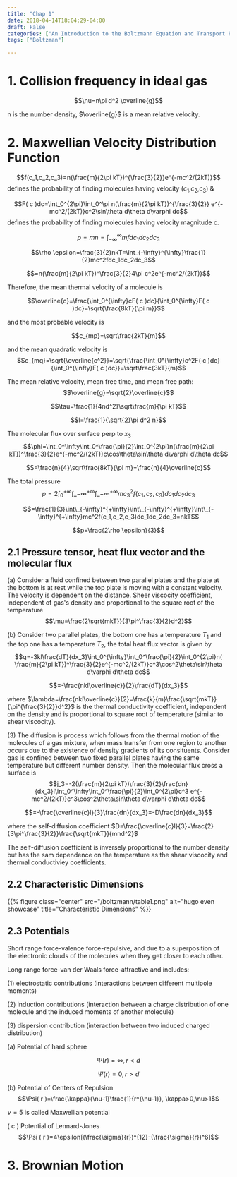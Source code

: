 ```yaml
---
title: "Chap 1"
date: 2018-04-14T18:04:29-04:00
draft: False
categories: ["An Introduction to the Boltzmann Equation and Transport Processes in Gases by Gilberto Medeiros Kremer"]
tags: ["Boltzman"]

---
```


# 1. Collision frequency in ideal gas

$$\nu=n\pi d^2 \overline{g}$$

n is the number density, $\overline{g}$ is a mean relative velocity.

<!--more-->

# 2. Maxwellian Velocity Distribution Function

$$f(c_1,c_2,c_3)=n(\frac{m}{2\pi kT})^{\frac{3}{2}}e^{-mc^2/(2kT)}$$
defines the probability of finding molecules having velocity ($c_1$,$c_2$,$c_3$) &

$$F( c )dc=\int_0^{2\pi}\int_0^\pi n(\frac{m}{2\pi kT})^{\frac{3}{2}}
e^{-mc^2/(2kT)}c^2\sin\theta d\theta d\varphi dc$$
defines the probability of finding molecules having velocity magnitude c.

$$\rho=mn=\int_{-\infty}^{\infty}mfdc_1dc_2dc_3$$

$$\rho \epsilon=\frac{3}{2}nkT=\int_{-\infty}^{\infty}\frac{1}{2}mc^2fdc_1dc_2dc_3$$


$$=n(\frac{m}{2\pi kT})^\frac{3}{2}4\pi c^2e^{-mc^2/(2kT)}$$

Therefore, the mean thermal velocity of a molecule is

$$\overline{c}=\frac{\int_0^{\infty}cF( c )dc}{\int_0^{\infty}F( c )dc}=\sqrt{\frac{8kT}{\pi m}}$$

and the most probable velocity is 

$$c_{mp}=\sqrt\frac{2kT}{m}$$

and the mean quadratic velocity is 
$$c_{mq}=\sqrt{\overline{c^2}}=\sqrt{\frac{\int_0^{\infty}c^2F( c )dc}{\int_0^{\infty}F( c )dc}}=\sqrt\frac{3kT}{m}$$

The mean relative velocity, mean free time, and mean free path:
$$\overline{g}=\sqrt{2}\overline{c}$$

$$\tau=\frac{1}{4nd^2}\sqrt\frac{m}{\pi kT}$$

$$l=\frac{1}{\sqrt{2}\pi d^2 n}$$

The molecular flux over surface perp to $x_3$
$$\phi=\int_0^\infty\int_0^\frac{\pi}{2}\int_0^{2\pi}n(\frac{m}{2\pi kT})^\frac{3}{2}e^{-mc^2/(2kT)}c\cos\theta\sin\theta d\varphi d\theta dc$$

$$=\frac{n}{4}\sqrt\frac{8kT}{\pi m}=\frac{n}{4}\overline{c}$$

The total pressure
$$p=2\int_0^{+\infty} \int\_{-\infty}^{+\infty}\int\_{-\infty}^{+\infty}mc_3^2f(c_1,c_2,c_3)dc_1dc_2dc_3$$

$$=\frac{1}{3}\int\_{-\infty}^{+\infty}\int\_{-\infty}^{+\infty}\int\_{-\infty}^{+\infty}mc^2f(c_1,c_2,c_3)dc_1dc_2dc_3=nkT$$

$$p=\frac{2\rho \epsilon}{3}$$

## 2.1 Pressure tensor, heat flux vector and the molecular flux
(a) Consider a fluid confined between two parallel plates and the plate at the bottom is at rest while the top plate is moving with a constant
velocity. The velocity is dependent on the distance.
Sheer viscocity coefficient, independent of gas's density and proportional to the square root of the temperature
$$\mu=\frac{2\sqrt{mkT}}{3\pi^\frac{3}{2}d^2}$$

(b) Consider two parallel plates, the bottom one has a temperature $T_1$ and the top one has a temperature $T_2$, 
the total heat flux vector is given by
$$q=-3kl\frac{dT}{dx_3}\int_0^{\infty}\int_0^\frac{\pi}{2}\int_0^{2\pi}n(
\frac{m}{2\pi kT})^\frac{3}{2}e^{-mc^2/(2kT)}c^3\cos^2\theta\sin\theta d\varphi d\theta dc$$

$$=-\frac{nkl\overline{c}}{2}\frac{dT}{dx_3}$$

where $\lambda=\frac{nkl\overline{c}}{2}=\frac{k}{m}\frac{\sqrt{mkT}}{\pi^{\frac{3}{2}}d^2}$ is the thermal conductivity coefficient, independent on the density and is proportional to square root of temperature (similar to shear viscocity).

(3) The diffusion is process which follows from the thermal motion of the molecules of a gas mixture, when mass transfer from one region to another occurs due to the existence of density gradients of its consituents.
Consider gas is confined between two fixed parallel plates having the same temperature but different number density. 
Then the molecular flux cross a surface is
$$j_3=-2(\frac{m}{2\pi kT})\frac{3}{2}\frac{dn}{dx_3}l\int_0^\infty\int_0^\frac{\pi}{2}\int_0^{2\pi}c^3 e^{-mc^2/(2kT)}c^3\cos^2\theta\sin\theta d\varphi d\theta dc$$

$$=-\frac{\overline{c}l}{3}\frac{dn}{dx_3}=-D\frac{dn}{dx_3}$$

where the self-diffusion coefficient $D=\frac{\overline{c}l}{3}=\frac{2}{3\pi^\frac{3}{2}}\frac{\sqrt{mkT}}{mnd^2}$

The self-diffusion coefficient is inversely proportional to the number density but has the sam dependence on the temperature as the shear viscocity and thermal conductiviey coefficients.

## 2.2 Characteristic Dimensions
{{% figure class="center" src="/boltzmann/table1.png" alt="hugo even showcase" title="Characteristic Dimensions" %}}

## 2.3 Potentials
Short range force-valence force-repulsive, and due to a superposition of the electronic clouds of the molecules when they get closer to each other.

Long range force-van der Waals force-attractive and includes:

(1) electrostatic contributions (interactions between different multipole moments)

(2) induction contributions (interaction between a charge distribution of one molecule and the induced moments of another molecule)

(3) dispersion contribution (interaction between two induced charged distribution)

(a) Potential of hard sphere

$$\Psi( r )=\infty,  r<d$$

$$\Psi( r )=0,  r>d$$

(b) Potential of Centers of Repulsion
$$\Psi( r )=\frac{\kappa}{\nu-1}\frac{1}{r^{\nu-1}}, \kappa>0,\nu>1$$

$\nu=5$ is called Maxwellian potential

( c ) Potential of Lennard-Jones
$$\Psi ( r )=4\epsilon[(\frac{\sigma}{r})^{12}-(\frac{\sigma}{r})^6]$$

# 3. Brownian Motion
